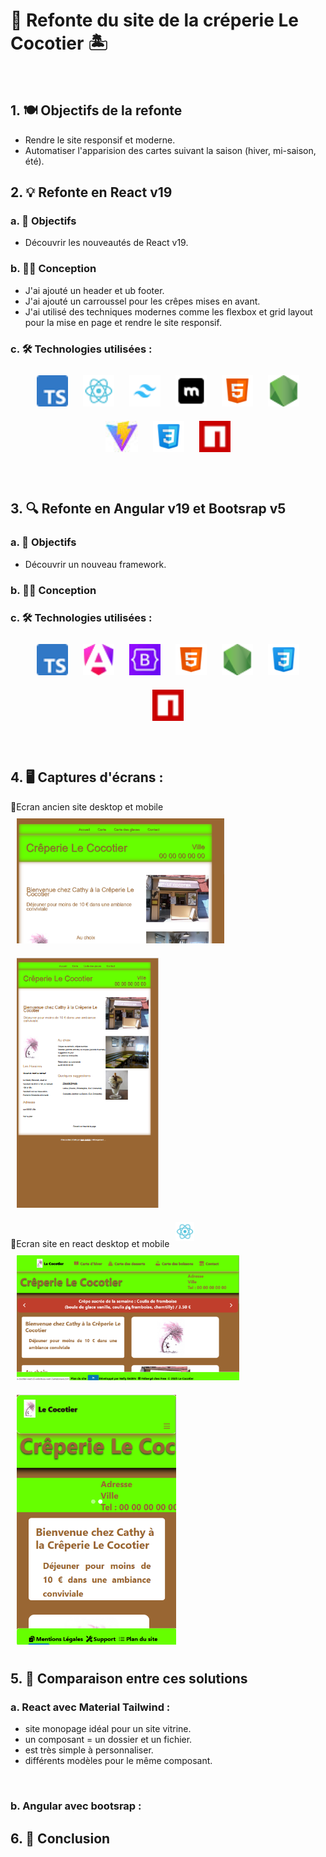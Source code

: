 # 🌴 Refonte du site de la créperie Le Cocotier 🏝️
<br />

## 1. 🍽️ Objectifs de la refonte

- Rendre le site responsif et moderne.<br />
- Automatiser l'apparision des cartes suivant la saison (hiver, mi-saison, été).


## 2. 💡 Refonte en React v19

### a. 🔭 Objectifs

- Découvrir les nouveautés de React v19.


### b. 👩‍💻 Conception

- J'ai ajouté un header et ub footer.
- J'ai ajouté un carroussel pour les crêpes mises en avant.
- J'ai utilisé des techniques modernes comme les flexbox et grid layout pour la mise en page et rendre le site responsif.

### c. 🛠️ Technologies utilisées : 
<div align="center"> 
<a href="https://www.typescriptlang.org/" target="_blank"><img style="margin: 10px" src="images/typescript.png" alt="TypeScript" title="TypeScript" height="50" /></a>
<a href="https://reactjs.org/" target="_blank"><img style="margin: 10px" src="images/react.png" alt="React" title="React" height="50" /></a>
<a href="https://www.tailwindcss.com/" target="_blank"><img style="margin: 10px" src="images/tailwindcss.png" alt="Tailwind CSS" title="Tailwind CSS" height="50" /></a>
<a href="https://www.material-tailwind.com/" target="_blank"><img style="margin: 10px" src="images/material-tailwind.png" alt="Materiel Tailwind" title="Materiel Tailwind" height="50" /></a>
<a href="https://en.wikipedia.org/wiki/HTML5" target="_blank"><img style="margin: 10px" src="images/html5.png" alt="HTML5" title="HTML5" height="50" /></a> 
<a href="https://nodejs.org/" target="_blank"><img style="margin: 10px" src="images/nodejs.png" alt="Node.js" title="Node.js" height="50" /></a>
<a href="https://vite.dev/" target="_blank"><img style="margin: 10px" src="images/vite.jpg" alt="Vite" title="Vite" height="50" /></a>
<a href="https://www.w3schools.com/css/" target="_blank"><img style="margin: 10px" src="images/css3.png" alt="CSS3" title="CSS3" height="50" /></a>
<a href="https://www.npmjs.com" target="_blank"><img style="margin: 10px" src="images/npm.png" alt="npm" height="50" title="npm" /></a> 
</div>
<br /><br />


## 3. 🔍 Refonte en Angular v19 et Bootsrap v5

### a. 🔭 Objectifs

- Découvrir un nouveau framework.

### b. 👩‍💻 Conception


### c. 🛠️ Technologies utilisées : 
<div align="center"> 
<a href="https://www.typescriptlang.org/" target="_blank"><img style="margin: 10px" src="images/typescript.png" alt="TypeScript" title="TypeScript" height="50" /></a>
<a href="https://angular.dev/" target="_blank"><img style="margin: 10px" src="images/angular.png" alt="Angular" title="Angular" height="50" /></a>
<a href="https://getbootstrap.com/" target="_blank"><img style="margin: 10px" src="images/bootsrap.png" alt="Bootsrap" title="Bootsrap" height="50" /></a>
<a href="https://en.wikipedia.org/wiki/HTML5" target="_blank"><img style="margin: 10px" src="images/html5.png" alt="HTML5" title="HTML5" height="50" /></a> 
<a href="https://nodejs.org/" target="_blank"><img style="margin: 10px" src="images/nodejs.png" alt="Node.js" title="Node.js" height="50" /></a>
<a href="https://www.w3schools.com/css/" target="_blank"><img style="margin: 10px" src="images/css3.png" alt="CSS3" title="CSS3" height="50" /></a>
<a href="https://www.npmjs.com" target="_blank"><img style="margin: 10px" src="images/npm.png" alt="npm" height="50" title="npm" /></a> 
</div>
<br /><br />


## 4. 🖥️ Captures d'écrans : 
🎴Ecran ancien site desktop et mobile<br />
<img style="margin: 10px" src="images/ancien-site-cocotier.png" alt="ancien site desktop" title="ancien site desktop" height="200px" />
<img style="margin: 10px" src="images/ancien-site-cocotier-mobile.png" alt="ancien site modile" title="ancien site mobile" height="400px" />
<br />
🎴Ecran site en react desktop et mobile<a href="https://reactjs.org/" target="_blank"><img style="margin: 10px" src="images/react.png" alt="React" title="React" height="30" /></a><br />
<img style="margin: 10px" src="images/site-cocotier-react.png" alt="ancien site desktop" title="ancien site desktop" height="200px" />
<img style="margin: 10px" src="images/site-cocotier-react-mobile.png" alt="ancien site modile" title="ancien site mobile" height="400px" />
<br />


## 5. 📝 Comparaison entre ces solutions

### a. React avec Material Tailwind : 

- site monopage idéal pour un site vitrine.
- un composant = un dossier et un fichier.
- est très simple à personnaliser.
- différents modèles pour le même composant.
<br />  

### b. Angular avec bootsrap :



## 6. 🎯 Conclusion 

